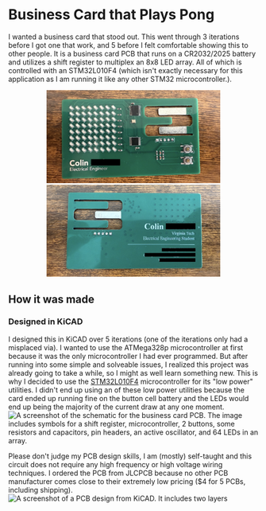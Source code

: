 # Business Card that Plays Pong
I wanted a business card that stood out. This went through 3 iterations before I got one that work, and 5 before I felt comfortable showing this to other people. It is a business card PCB that runs on a CR2032/2025 battery and utilizes a shift register to multiplex an 8x8 LED array. All of which is controlled with an STM32L010F4 (which isn't exactly necessary for this application as I am running it like any other STM32 microcontroller.).


<p align="center">
  <img src="/images/business_card_frnt.jpeg" width="350" alt="A picture of a green business card sized PCB that has an 8x8 display along with 2 buttons and 2 integrated circuits.">
  <img src="/images/business_card_back.jpeg" width="350" alt="The back of the business card has text that is blurred, but it is clear it is a person's business card.">
</p>


## How it was made

### Designed in KiCAD
I designed this in KiCAD over 5 iterations (one of the iterations only had a misplaced via). I wanted to use the ATMega328p microcontroller at first because it was the only microcontroller I had ever programmed. But after running into some simple and solveable issues, I realized this project was already going to take a while, so I might as well learn something new. This is why I decided to use the [STM32L010F4](https://www.st.com/en/microcontrollers-microprocessors/stm32l010f4.html) microcontroller for its "low power" utilities. I didn't end up using an of these low power utilities because the card ended up running fine on the button cell battery and the LEDs would end up being the majority of the current draw at any one moment.
![A screenshot of the schematic for the business card PCB. The image includes symbols for a shift register, microcontroller, 2 buttons, some resistors and capacitors, pin headers, an active oscillator, and 64 LEDs in an array.](/images/business_card_images/business_schematic.jpeg)

Please don't judge my PCB design skills, I am (mostly) self-taught and this circuit does not require any high frequency or high voltage wiring techniques. I ordered the PCB from JLCPCB because no other PCB manufacturer comes close to their extremely low pricing ($4 for 5 PCBs, including shipping).
![A screenshot of a PCB design from KiCAD. It includes two layers](/images/business_card_images/business_pcb.jpeg)